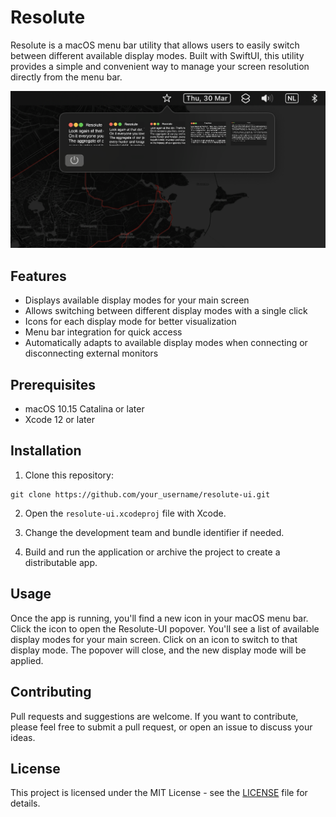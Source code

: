 # Resolute

Resolute is a macOS menu bar utility that allows users to easily switch between different available display modes. Built with SwiftUI, this utility provides a simple and convenient way to manage your screen resolution directly from the menu bar.

![Resolute-UI Screenshot](./screenshot.png)

## Features

- Displays available display modes for your main screen
- Allows switching between different display modes with a single click
- Icons for each display mode for better visualization
- Menu bar integration for quick access
- Automatically adapts to available display modes when connecting or disconnecting external monitors

## Prerequisites

- macOS 10.15 Catalina or later
- Xcode 12 or later

## Installation

1. Clone this repository:
```
git clone https://github.com/your_username/resolute-ui.git
```


2. Open the `resolute-ui.xcodeproj` file with Xcode.

3. Change the development team and bundle identifier if needed.

4. Build and run the application or archive the project to create a distributable app.

## Usage

Once the app is running, you'll find a new icon in your macOS menu bar. Click the icon to open the Resolute-UI popover. You'll see a list of available display modes for your main screen. Click on an icon to switch to that display mode. The popover will close, and the new display mode will be applied.

## Contributing

Pull requests and suggestions are welcome. If you want to contribute, please feel free to submit a pull request, or open an issue to discuss your ideas.

## License

This project is licensed under the MIT License - see the [LICENSE](LICENSE) file for details.

